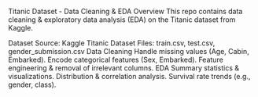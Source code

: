 Titanic Dataset - Data Cleaning & EDA
Overview
This repo contains data cleaning & exploratory data analysis (EDA) on the Titanic dataset from Kaggle.

Dataset
Source: Kaggle Titanic Dataset
Files: train.csv, test.csv, gender_submission.csv
Data Cleaning
Handle missing values (Age, Cabin, Embarked).
Encode categorical features (Sex, Embarked).
Feature engineering & removal of irrelevant columns.
EDA
Summary statistics & visualizations.
Distribution & correlation analysis.
Survival rate trends (e.g., gender, class).
